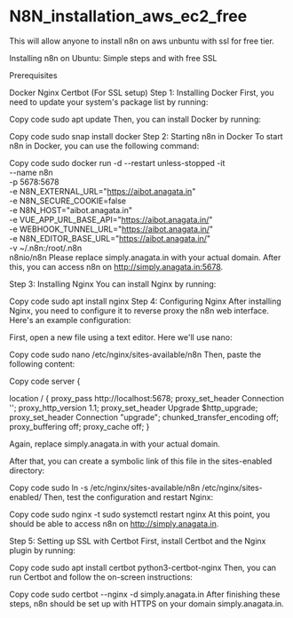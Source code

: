 # N8N_installation_aws_ec2_free
This will allow anyone to install n8n on aws unbuntu with ssl for free tier.



Installing n8n on Ubuntu: Simple steps and with free SSL

Prerequisites

Docker
Nginx
Certbot (For SSL setup)
Step 1: Installing Docker
First, you need to update your system's package list by running:


Copy code
sudo apt update
Then, you can install Docker by running:


Copy code
sudo snap install docker
Step 2: Starting n8n in Docker
To start n8n in Docker, you can use the following command:


Copy code
sudo docker run -d --restart unless-stopped -it \
--name n8n \
-p 5678:5678 \
-e N8N_EXTERNAL_URL="https://aibot.anagata.in" \
-e N8N_SECURE_COOKIE=false \
-e N8N_HOST="aibot.anagata.in" \
-e VUE_APP_URL_BASE_API="https://aibot.anagata.in/" \
-e WEBHOOK_TUNNEL_URL="https://aibot.anagata.in/" \
-e N8N_EDITOR_BASE_URL="https://aibot.anagata.in/" \
-v ~/.n8n:/root/.n8n \
n8nio/n8n
Please replace simply.anagata.in with your actual domain. After this, you can access n8n on http://simply.anagata.in:5678.

Step 3: Installing Nginx
You can install Nginx by running:


Copy code
sudo apt install nginx
Step 4: Configuring Nginx
After installing Nginx, you need to configure it to reverse proxy the n8n web interface. Here's an example configuration:

First, open a new file using a text editor. Here we'll use nano:


Copy code
sudo nano /etc/nginx/sites-available/n8n
Then, paste the following content:


Copy code
server {


location / {
        proxy_pass http://localhost:5678;
        proxy_set_header Connection '';
        proxy_http_version 1.1;
proxy_set_header Upgrade $http_upgrade;
proxy_set_header Connection "upgrade";
        chunked_transfer_encoding off;
        proxy_buffering off;
        proxy_cache off;
       }

   Again, replace simply.anagata.in with your actual domain.

After that, you can create a symbolic link of this file in the sites-enabled directory:


Copy code
sudo ln -s /etc/nginx/sites-available/n8n /etc/nginx/sites-enabled/
Then, test the configuration and restart Nginx:


Copy code
sudo nginx -t
sudo systemctl restart nginx
At this point, you should be able to access n8n on http://simply.anagata.in.

Step 5: Setting up SSL with Certbot
First, install Certbot and the Nginx plugin by running:


Copy code
sudo apt install certbot python3-certbot-nginx
Then, you can run Certbot and follow the on-screen instructions:


Copy code
sudo certbot --nginx -d simply.anagata.in
After finishing these steps, n8n should be set up with HTTPS on your domain simply.anagata.in.
